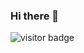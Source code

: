 ### Hi there 👋

![visitor badge](https://visitor-badge.glitch.me/badge?page_id=fydhfzh.fydhfzh&left_text=MyVisitor)
